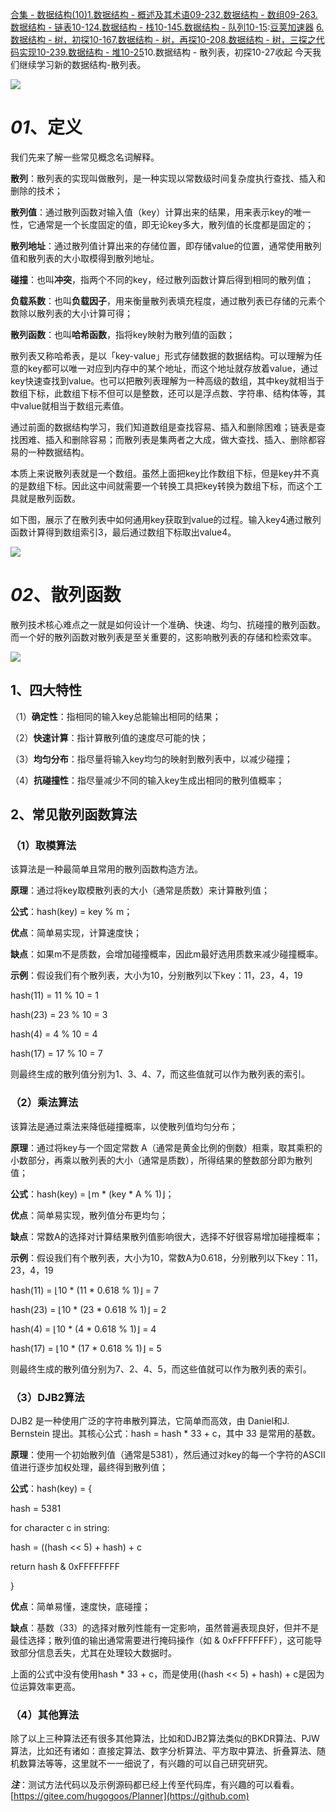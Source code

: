 [合集 \- 数据结构(10\)](https://github.com)[1\.数据结构 \- 概述及其术语09\-23](https://github.com/hugogoos/p/18427128)[2\.数据结构 \- 数组09\-26](https://github.com/hugogoos/p/18432633)[3\.数据结构 \- 链表10\-12](https://github.com/hugogoos/p/18459678)[4\.数据结构 \- 栈10\-14](https://github.com/hugogoos/p/18462867)[5\.数据结构 \- 队列10\-15](https://github.com/hugogoos/p/18466552):[豆荚加速器](https://baitenghuo.com) [6\.数据结构 \- 树，初探10\-16](https://github.com/hugogoos/p/18468824)[7\.数据结构 \- 树，再探10\-20](https://github.com/hugogoos/p/18486841)[8\.数据结构 \- 树，三探之代码实现10\-23](https://github.com/hugogoos/p/18494233)[9\.数据结构 \- 堆10\-25](https://github.com/hugogoos/p/18501737)10\.数据结构 \- 散列表，初探10\-27收起
今天我们继续学习新的数据结构\-散列表。


![](https://img2024.cnblogs.com/blog/386841/202410/386841-20241027015341696-340520835.png)


# ***01***、定义


我们先来了解一些常见概念名词解释。


**散列**：散列表的实现叫做散列，是一种实现以常数级时间复杂度执行查找、插入和删除的技术；


**散列值**：通过散列函数对输入值（key）计算出来的结果，用来表示key的唯一性，它通常是一个长度固定的值，即无论key多大，散列值的长度都是固定的；


**散列地址**：通过散列值计算出来的存储位置，即存储value的位置，通常使用散列值和散列表的大小取模得到散列地址。


**碰撞**：也叫**冲突**，指两个不同的key，经过散列函数计算后得到相同的散列值；


**负载系数**：也叫**负载因子**，用来衡量散列表填充程度，通过散列表已存储的元素个数除以散列表的大小计算可得；


**散列函数**：也叫**哈希函数**，指将key映射为散列值的函数；


散列表又称哈希表，是以「key\-value」形式存储数据的数据结构。可以理解为任意的key都可以唯一对应到内存中的某个地址，而这个地址就存放着value，通过key快速查找到value。也可以把散列表理解为一种高级的数组，其中key就相当于数组下标，此数组下标不但可以是整数，还可以是浮点数、字符串、结构体等，其中value就相当于数组元素值。


通过前面的数据结构学习，我们知道数组是查找容易、插入和删除困难；链表是查找困难、插入和删除容易；而散列表是集两者之大成，做大查找、插入、删除都容易的一种数据结构。


本质上来说散列表就是一个数组。虽然上面把key比作数组下标，但是key并不真的是数组下标。因此这中间就需要一个转换工具把key转换为数组下标，而这个工具就是散列函数。


如下图，展示了在散列表中如何通用key获取到value的过程。输入key4通过散列函数计算得到数组索引3，最后通过数组下标取出value4。


![](https://img2024.cnblogs.com/blog/386841/202410/386841-20241027015350080-725062135.jpg)


# ***02***、散列函数


散列技术核心难点之一就是如何设计一个准确、快速、均匀、抗碰撞的散列函数。而一个好的散列函数对散列表是至关重要的，这影响散列表的存储和检索效率。


![](https://img2024.cnblogs.com/blog/386841/202410/386841-20241027015357817-505079676.jpg)


## 1、四大特性


（1）**确定性**：指相同的输入key总能输出相同的结果；


（2）**快速计算**：指计算散列值的速度尽可能的快；


（3）**均匀分布**：指尽量将输入key均匀的映射到散列表中，以减少碰撞；


（4）**抗碰撞性**：指尽量减少不同的输入key生成出相同的散列值概率；


## 2、常见散列函数算法


### （1）取模算法


该算法是一种最简单且常用的散列函数构造方法。


**原理**：通过将key取模散列表的大小（通常是质数）来计算散列值；


**公式**：hash(key) \= key % m；


**优点**：简单易实现，计算速度快；


**缺点**：如果m不是质数，会增加碰撞概率，因此m最好选用质数来减少碰撞概率。


**示例**：假设我们有个散列表，大小为10，分别散列以下key：11，23，4，19


hash(11\) \= 11 % 10 \= 1


hash(23\) \= 23 % 10 \= 3


hash(4\) \= 4 % 10 \= 4


hash(17\) \= 17 % 10 \= 7


则最终生成的散列值分别为1、3、4、7，而这些值就可以作为散列表的索引。


### （2）乘法算法


该算法是通过乘法来降低碰撞概率，以使散列值均匀分布；


**原理**：通过将key与一个固定常数 A（通常是黄金比例的倒数）相乘，取其乘积的小数部分，再乘以散列表的大小（通常是质数），所得结果的整数部分即为散列值；


**公式**：hash(key) \= ⌊m \* (key \* A % 1\)⌋；


**优点**：简单易实现，散列值分布更均匀；


**缺点**：常数A的选择对计算结果散列值影响很大，选择不好很容易增加碰撞概率；


**示例**：假设我们有个散列表，大小为10，常数A为0\.618，分别散列以下key：11，23，4，19


hash(11\) \= ⌊10 \* (11 \* 0\.618 % 1\)⌋ \= 7


hash(23\) \= ⌊10 \* (23 \* 0\.618 % 1\)⌋ \= 2


hash(4\) \= ⌊10 \* (4 \* 0\.618 % 1\)⌋ \= 4


hash(17\) \= ⌊10 \* (17 \* 0\.618 % 1\)⌋ \= 5


则最终生成的散列值分别为7、2、4、5，而这些值就可以作为散列表的索引。


### （3）DJB2算法


DJB2 是一种使用广泛的字符串散列算法，它简单而高效，由 Daniel和J. Bernstein 提出。其核心公式：hash \= hash \* 33 \+ c，其中 33 是常用的基数。


**原理**：使用一个初始散列值（通常是5381），然后通过对key的每一个字符的ASCII值进行逐步加权处理，最终得到散列值；


**公式**：hash(key) \= {


hash \= 5381


for character c in string:


hash \= ((hash \<\< 5\) \+ hash) \+ c


return hash \& 0xFFFFFFFF


}


**优点**：简单易懂，速度快，底碰撞；


**缺点**：基数（33）的选择对散列性能有一定影响，虽然普遍表现良好，但并不是最佳选择；散列值的输出通常需要进行掩码操作（如 \& 0xFFFFFFFF），这可能导致部分信息丢失，尤其在处理较大数据时。


上面的公式中没有使用hash \* 33 \+ c，而是使用((hash \<\< 5\) \+ hash) \+ c是因为位运算效率更高。


### （4）其他算法


除了以上三种算法还有很多其他算法，比如和DJB2算法类似的BKDR算法、PJW算法，比如还有诸如：直接定算法、数字分析算法、平方取中算法、折叠算法、随机数算法等等，这里就不一一细说了，有兴趣的可以自己研究研究。


***注***：测试方法代码以及示例源码都已经上传至代码库，有兴趣的可以看看。[https://gitee.com/hugogoos/Planner](https://github.com)


